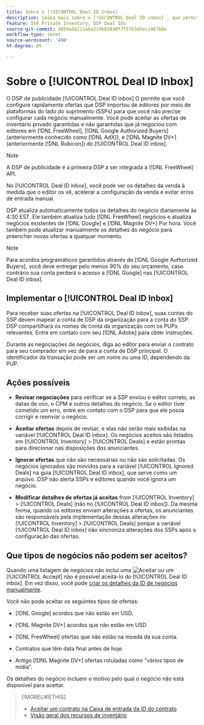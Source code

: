 ```yaml
---
title: Sobre o [!UICONTROL Deal ID Inbox]
description: Saiba mais sobre o [!UICONTROL Deal ID inbox] , que permite aceitar ofertas privadas que você já negociou com editores no [!DNL FreeWheel], [!DNL Google Authorized Buyers] (anteriormente conhecido como [!DNL AdX]), and [!DNL Magnite DV+] (anteriormente [!DNL Rubicon]).
feature: DSP Private Inventory, DSP Deal IDs
source-git-commit: 3059a5b211a8a219b02930f7f5763d5ec1467b8e
workflow-type: tm+mt
source-wordcount: '490'
ht-degree: 0%

---
```


# Sobre o [!UICONTROL Deal ID Inbox]

O DSP de publicidade [!UICONTROL Deal ID inbox] O permite que você configure rapidamente ofertas que DSP importou de editores por meio de plataformas do lado do suprimento (SSPs) para que você não precise configurar cada negócio manualmente. Você pode aceitar as ofertas de inventário privado garantidas e não garantidas que já negociou com editores em [!DNL FreeWheel], [!DNL Google Authorized Buyers] (anteriormente conhecido como [!DNL AdX]), e [!DNL Magnite DV+] (anteriormente [!DNL Rubicon]) do [!UICONTROL Deal ID inbox].

>[!NOTE]
>
>A DSP de publicidade é a primeira DSP a ser integrada à [!DNL FreeWheel] API.

No [!UICONTROL Deal ID inbox], você pode ver os detalhes da venda à medida que o editor os vê, acelerar a configuração da venda e evitar erros de entrada manual.

<!-- 
Accepting a deal automatically pre-populates a new Deal ID record with details from the publisher, and you need to enter only the publisher [always? or just in some cases?], the media type, who can access the deal, and any attribute labels to apply to the deal so it's easy to find. [Are labels a dimension you can report on?]

For each available deal, you can review the deal details sent directly from the publisher. Some deals are grouped as proposals (packages), and you can see the individual deal details by reviewing the deal.
   
You can accept any available deal or move an incorrect deal to the Ignored Deals tab. You can also un-ignore deals, which moves them back to the New Deals tab so you can potentially accept them.

For each deal, you can select one publisher and one media type (Desktop Video, Mobile Video, Connected TV, Display, or Audio), and you can share the deal with specific advertisers and with all advertisers for a specific account.
 -->

DSP atualiza automaticamente todos os detalhes do negócio diariamente às 4:30 EST. Ele também atualiza tudo [!DNL FreeWheel] negócios e atualiza negócios existentes de [!DNL Google] e [!DNL Magnite DV+] Por hora. Você também pode atualizar manualmente os detalhes do negócio para preencher novas ofertas a qualquer momento.

<!-- MC: I'm not sure where I got the following. Is this currently true? -->
>[!NOTE]
>
>Para acordos programáticos garantidos através de [!DNL Google Authorized Buyers], você deve entregar pelo menos 90% do seu orçamento, caso contrário sua conta perderá o acesso a [!DNL Google] nas [!UICONTROL Deal ID inbox].

## Implementar o [!UICONTROL Deal ID Inbox]

Para receber suas ofertas na [!UICONTROL Deal ID inbox], suas contas do SSP devem mapear a conta de DSP da organização para a conta do SSP. DSP compartilhará os nomes de conta da organização com os PUPs relevantes. Entre em contato com seu [!DNL Adobe] para obter instruções.

Durante as negociações de negócios, diga ao editor para enviar o contrato para seu comprador em vez de para a conta de DSP principal. O identificador da transação pode ser um nome ou uma ID, dependendo da PUP.

## Ações possíveis

* **Revisar negociações** para verificar se a SSP enviou o editor correto, as datas de voo, o CPM e outros detalhes do negócio. Se o editor tiver cometido um erro, entre em contato com o DSP para que ele possa corrigir e reenviar o negócio.

* **Aceitar ofertas** depois de revisar, e elas não serão mais exibidas na variável [!UICONTROL Deal ID inbox]. Os negócios aceitos são listados em [!UICONTROL Inventory] > [!UICONTROL Deals] e estão prontas para direcionar nas disposições dos anunciantes.

* **Ignorar ofertas** que não são necessárias ou não são solicitadas. Os negócios ignorados são movidos para a variável [!UICONTROL Ignored Deals] na guia [!UICONTROL Deal ID inbox], que serve como um arquivo. DSP não alerta SSPs e editores quando você ignora um negócio.

* **Modificar detalhes de ofertas já aceitas** from [!UICONTROL Inventory] > [!UICONTROL Deals] (não no [!UICONTROL Deal ID inbox]). Da mesma forma, quando os editores enviam alterações a ofertas, os anunciantes são responsáveis pela implementação dessas alterações no [!UICONTROL Inventory] > [!UICONTROL Deals] porque a variável [!UICONTROL Deal ID inbox] não sincroniza alterações dos SSPs após a configuração das ofertas.

## Que tipos de negócios não podem ser aceitos?

Quando uma listagem de negócios não inclui uma ![Aceitar](/help/dsp/assets/accept.png) ou um [!UICONTROL Accept] não é possível aceitá-lo do [!UICONTROL Deal ID inbox]. Em vez disso, você pode [criar os detalhes da ID de negócios manualmente](/help/dsp/inventory/deal-id-create.md).

Você não pode aceitar os seguintes tipos de ofertas:

* [!DNL Google] acordos que não estão em USD.

* [!DNL Magnite DV+] acordos que não estão em USD

* [!DNL FreeWheel] ofertas que não estão na moeda da sua conta.

* Contratos que têm data final antes de hoje.

* Antigo [!DNL Magnite DV+] ofertas rotuladas como &quot;vários tipos de mídia&quot;.

Os detalhes do negócio incluem o motivo pelo qual o negócio não está disponível para aceitar.

>[!MORELIKETHIS]
>
>* [Aceitar um contrato na Caixa de entrada da ID do contrato](deal-id-inbox-accept.md)
>* [Visão geral dos recursos de inventário](inventory-overview.md)

